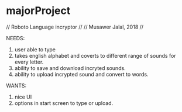 # majorProject 
// Roboto Language incryptor //
// Musawer Jalal, 2018 //

NEEDS:
1) user able to type 
2) takes english alphabet and coverts to different range of sounds for every letter.
3) ability to save and download incryted sounds.
4) ability to upload incrypted sound and convert to words.

WANTS:
1) nice UI
2) options in start screen to type or upload.
 